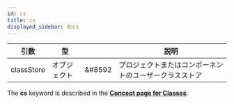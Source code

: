 ```yaml
---
id: cs
title: cs
displayed_sidebar: docs
---
```


| 引数         | 型      |                            | 説明                          |
| ---------- | ------ | -------------------------- | --------------------------- |
| classStore | オブジェクト | &#8592 | プロジェクトまたはコンポーネントのユーザークラスストア |

The **cs** keyword is described in the [**Concept page for Classes**](../Concepts/classes.md#cs).
